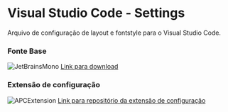 # Visual Studio Code - Settings

Arquivo de configuração de layout e fontstyle para o Visual Studio Code.

### Fonte Base

![JetBrainsMono]("")
[Link para download](https://www.jetbrains.com/lp/mono/)

### Extensão de configuração

![APCExtension]("")
[Link para repositório da extensão de configuração](https://github.com/drcika/apc-extension) 